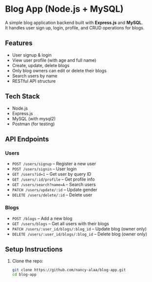 # Blog App (Node.js + MySQL)

A simple blog application backend built with **Express.js** and **MySQL**.  
It handles user sign up, login, profile, and CRUD operations for blogs.

## Features

- User signup & login
- View user profile (with age and full name)
- Create, update, delete blogs
- Only blog owners can edit or delete their blogs
- Search users by name
- RESTful API structure

## Tech Stack

- Node.js
- Express.js
- MySQL (with mysql2)
- Postman (for testing)

## API Endpoints

### Users
- `POST /users/signup` – Register a new user
- `POST /users/signin` – User login
- `GET /users?id=1` – Get user by query ID
- `GET /users/:id/profile` – Get profile info
- `GET /users/search?name=A` – Search users
- `PATCH /users/update/:id` – Update gender
- `DELETE /users/delete/:id` – Delete user

### Blogs
- `POST /blogs` – Add a new blog
- `GET /users/blogs` – Get all users with their blogs
- `PATCH /users/:user_id/blogs/:blog_id` – Update blog (owner only)
- `DELETE /users/:user_id/blogs/:blog_id` – Delete blog (owner only)

## Setup Instructions

1. Clone the repo:
   ```bash
   git clone https://github.com/nancy-alaa/blog-app.git
   cd blog-app
